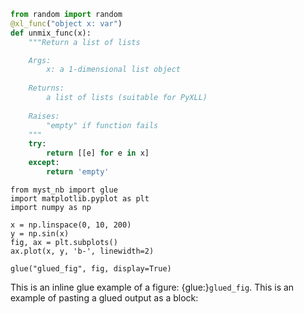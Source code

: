 ```python
from random import random
@xl_func("object x: var")
def unmix_func(x):
    """Return a list of lists

    Args:
        x: a 1-dimensional list object
        
    Returns:
        a list of lists (suitable for PyXLL) 
        
    Raises:
        "empty" if function fails
    """
    try:
        return [[e] for e in x]
    except:
        return 'empty'
```

```{code-cell} ipython3
from myst_nb import glue
import matplotlib.pyplot as plt
import numpy as np

x = np.linspace(0, 10, 200)
y = np.sin(x)
fig, ax = plt.subplots()
ax.plot(x, y, 'b-', linewidth=2)

glue("glued_fig", fig, display=True)
```

This is an inline glue example of a figure: {glue:}`glued_fig`.
This is an example of pasting a glued output as a block:
```{glue:}'glued_fig'
```
